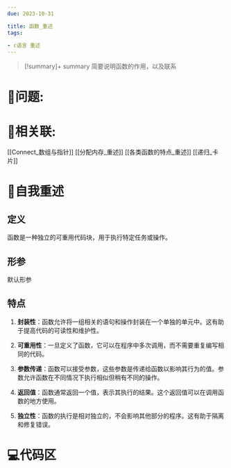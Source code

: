 ```yaml
---
due: 2023-10-31 

title: 函数_重述
tags:
 
- c语言 重述
---
```



> [!summary]+ summary
> 简要说明函数的作用，以及联系


# 🤔问题:





# 🤔相关联:
[[Connect_数组与指针]]
[[分配内存_重述]]
[[各类函数的特点_重述]]
[[递归_卡片]]

# 📘自我重述
## 定义
函数是一种独立的可重用代码块，用于执行特定任务或操作。
## 形参
默认形参
## 特点
1. **封装性**：函数允许将一组相关的语句和操作封装在一个单独的单元中。这有助于提高代码的可读性和维护性。
    
2. **可重用性**：一旦定义了函数，它可以在程序中多次调用，而不需要重复编写相同的代码。
    
3. **参数传递**：函数可以接受参数，这些参数是传递给函数以影响其行为的值。参数允许函数在不同情况下执行相似但稍有不同的操作。
    
4. **返回值**：函数通常返回一个值，表示其执行的结果。这个返回值可以在调用函数的地方使用。
    
5. **独立性**：函数的执行是相对独立的，不会影响其他部分的程序。这有助于隔离和修复错误。



# 💻代码区